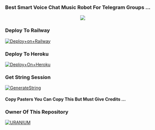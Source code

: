 ### Best Smart Voice Chat Music Robot For Telegram Groups ...


<p align="center"><a href="https://t.me/adityahalder"><img src="https://telegra.ph/file/89f092218ebd5c05bd367.jpg"></a></p>




### Deploy To Railway

[![Deploy+on+Railway](https://railway.app/button.svg)](https://railway.app/new/template?template=https://github.com/Uranium77/URANIUMPlayer&envs=API_ID,API_HASH,BOT_TOKEN,STRING_SESSION)


### Deploy To Heroku

[![Deploy+On+Heroku](https://www.herokucdn.com/deploy/button.svg)](https://heroku.com/deploy?template=https://github.com/Uranium77/URANIUMPlayer)



### Get String Session

[![GenerateString](https://img.shields.io/badge/repl.it-generateString-yellowgreen)](https://replit.com/@AdityaHalder/StringSession)



#### Copy Pasters You Can Copy This But Must Give Credits ...

### Owner Of This Repository
[![URANIUM](https://telegra.ph/file/285f1d2c2acd28fae9fb6.jpg)](https://t.me/THE_URANIUM_OP)
